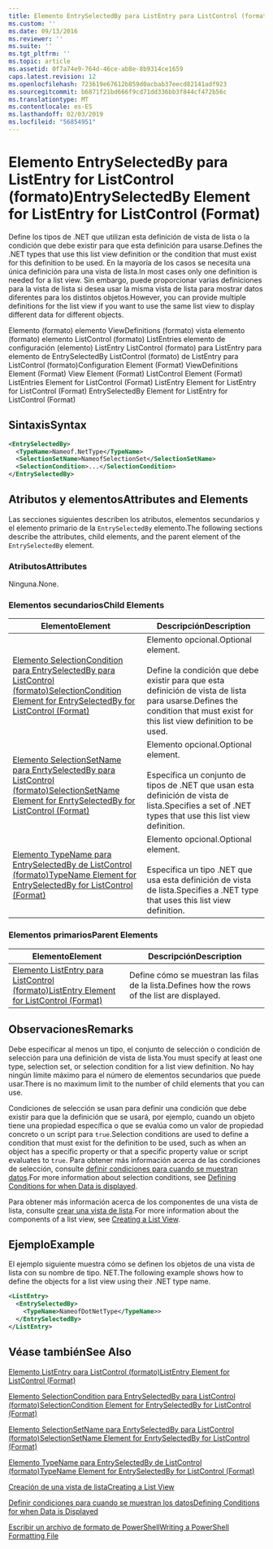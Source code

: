 ```yaml
---
title: Elemento EntrySelectedBy para ListEntry para ListControl (formato) | Microsoft Docs
ms.custom: ''
ms.date: 09/13/2016
ms.reviewer: ''
ms.suite: ''
ms.tgt_pltfrm: ''
ms.topic: article
ms.assetid: 0f7a74e9-764d-46ce-ab8e-8b9314ce1659
caps.latest.revision: 12
ms.openlocfilehash: 723619e67612b859d0acbab37eecd82141adf923
ms.sourcegitcommit: b6871f21bd666f9cd71dd336bb3f844cf472b56c
ms.translationtype: MT
ms.contentlocale: es-ES
ms.lasthandoff: 02/03/2019
ms.locfileid: "56854951"
---
```

# <a name="entryselectedby-element-for-listentry-for-listcontrol-format"></a><span data-ttu-id="1e990-102">Elemento EntrySelectedBy para ListEntry for ListControl (formato)</span><span class="sxs-lookup"><span data-stu-id="1e990-102">EntrySelectedBy Element for ListEntry for ListControl (Format)</span></span>

<span data-ttu-id="1e990-103">Define los tipos de .NET que utilizan esta definición de vista de lista o la condición que debe existir para que esta definición para usarse.</span><span class="sxs-lookup"><span data-stu-id="1e990-103">Defines the .NET types that use this list view definition or the condition that must exist for this definition to be used.</span></span> <span data-ttu-id="1e990-104">En la mayoría de los casos se necesita una única definición para una vista de lista.</span><span class="sxs-lookup"><span data-stu-id="1e990-104">In most cases only one definition is needed for a list view.</span></span> <span data-ttu-id="1e990-105">Sin embargo, puede proporcionar varias definiciones para la vista de lista si desea usar la misma vista de lista para mostrar datos diferentes para los distintos objetos.</span><span class="sxs-lookup"><span data-stu-id="1e990-105">However, you can provide multiple definitions for the list view if you want to use the same list view to display different data for different objects.</span></span>

<span data-ttu-id="1e990-106">Elemento (formato) elemento ViewDefinitions (formato) vista elemento (formato) elemento ListControl (formato) ListEntries elemento de configuración (elemento) ListEntry ListControl (formato) para ListEntry para elemento de EntrySelectedBy ListControl (formato) de ListEntry para ListControl (formato)</span><span class="sxs-lookup"><span data-stu-id="1e990-106">Configuration Element (Format) ViewDefinitions Element (Format) View Element (Format) ListControl Element (Format) ListEntries Element for ListControl (Format) ListEntry Element for ListEntry for ListControl (Format) EntrySelectedBy Element for ListEntry for ListControl (Format)</span></span>

## <a name="syntax"></a><span data-ttu-id="1e990-107">Sintaxis</span><span class="sxs-lookup"><span data-stu-id="1e990-107">Syntax</span></span>

```xml
<EntrySelectedBy>
  <TypeName>Nameof.NetType</TypeName>
  <SelectionSetName>NameofSelectionSet</SelectionSetName>
  <SelectionCondition>...</SelectionCondition>
</EntrySelectedBy>
```

## <a name="attributes-and-elements"></a><span data-ttu-id="1e990-108">Atributos y elementos</span><span class="sxs-lookup"><span data-stu-id="1e990-108">Attributes and Elements</span></span>

<span data-ttu-id="1e990-109">Las secciones siguientes describen los atributos, elementos secundarios y el elemento primario de la `EntrySelectedBy` elemento.</span><span class="sxs-lookup"><span data-stu-id="1e990-109">The following sections describe the attributes, child elements, and the parent element of the `EntrySelectedBy` element.</span></span>

### <a name="attributes"></a><span data-ttu-id="1e990-110">Atributos</span><span class="sxs-lookup"><span data-stu-id="1e990-110">Attributes</span></span>

<span data-ttu-id="1e990-111">Ninguna.</span><span class="sxs-lookup"><span data-stu-id="1e990-111">None.</span></span>

### <a name="child-elements"></a><span data-ttu-id="1e990-112">Elementos secundarios</span><span class="sxs-lookup"><span data-stu-id="1e990-112">Child Elements</span></span>

|<span data-ttu-id="1e990-113">Elemento</span><span class="sxs-lookup"><span data-stu-id="1e990-113">Element</span></span>|<span data-ttu-id="1e990-114">Descripción</span><span class="sxs-lookup"><span data-stu-id="1e990-114">Description</span></span>|
|-------------|-----------------|
|[<span data-ttu-id="1e990-115">Elemento SelectionCondition para EntrySelectedBy para ListControl (formato)</span><span class="sxs-lookup"><span data-stu-id="1e990-115">SelectionCondition Element for EntrySelectedBy for ListControl  (Format)</span></span>](./selectioncondition-element-for-entryselectedby-for-listcontrol-format.md)|<span data-ttu-id="1e990-116">Elemento opcional.</span><span class="sxs-lookup"><span data-stu-id="1e990-116">Optional element.</span></span><br /><br /> <span data-ttu-id="1e990-117">Define la condición que debe existir para que esta definición de vista de lista para usarse.</span><span class="sxs-lookup"><span data-stu-id="1e990-117">Defines the condition that must exist for this list view definition to be used.</span></span>|
|[<span data-ttu-id="1e990-118">Elemento SelectionSetName para EnrtySelectedBy para ListControl (formato)</span><span class="sxs-lookup"><span data-stu-id="1e990-118">SelectionSetName Element for EnrtySelectedBy for ListControl (Format)</span></span>](./selectionsetname-element-for-entryselectedby-for-listcontrol-format.md)|<span data-ttu-id="1e990-119">Elemento opcional.</span><span class="sxs-lookup"><span data-stu-id="1e990-119">Optional element.</span></span><br /><br /> <span data-ttu-id="1e990-120">Especifica un conjunto de tipos de .NET que usan esta definición de vista de lista.</span><span class="sxs-lookup"><span data-stu-id="1e990-120">Specifies a set of .NET types that use this list view definition.</span></span>|
|[<span data-ttu-id="1e990-121">Elemento TypeName para EntrySelectedBy de ListControl (formato)</span><span class="sxs-lookup"><span data-stu-id="1e990-121">TypeName Element for EntrySelectedBy for ListControl (Format)</span></span>](./typename-element-for-entryselectedby-for-listcontrol-format.md)|<span data-ttu-id="1e990-122">Elemento opcional.</span><span class="sxs-lookup"><span data-stu-id="1e990-122">Optional element.</span></span><br /><br /> <span data-ttu-id="1e990-123">Especifica un tipo .NET que usa esta definición de vista de lista.</span><span class="sxs-lookup"><span data-stu-id="1e990-123">Specifies a .NET type that uses this list view definition.</span></span>|

### <a name="parent-elements"></a><span data-ttu-id="1e990-124">Elementos primarios</span><span class="sxs-lookup"><span data-stu-id="1e990-124">Parent Elements</span></span>

|<span data-ttu-id="1e990-125">Elemento</span><span class="sxs-lookup"><span data-stu-id="1e990-125">Element</span></span>|<span data-ttu-id="1e990-126">Descripción</span><span class="sxs-lookup"><span data-stu-id="1e990-126">Description</span></span>|
|-------------|-----------------|
|[<span data-ttu-id="1e990-127">Elemento ListEntry para ListControl (formato)</span><span class="sxs-lookup"><span data-stu-id="1e990-127">ListEntry Element for ListControl (Format)</span></span>](./listentry-element-for-listcontrol-format.md)|<span data-ttu-id="1e990-128">Define cómo se muestran las filas de la lista.</span><span class="sxs-lookup"><span data-stu-id="1e990-128">Defines how the rows of the list are displayed.</span></span>|

## <a name="remarks"></a><span data-ttu-id="1e990-129">Observaciones</span><span class="sxs-lookup"><span data-stu-id="1e990-129">Remarks</span></span>

<span data-ttu-id="1e990-130">Debe especificar al menos un tipo, el conjunto de selección o condición de selección para una definición de vista de lista.</span><span class="sxs-lookup"><span data-stu-id="1e990-130">You must specify at least one type, selection set, or selection condition for a list view definition.</span></span> <span data-ttu-id="1e990-131">No hay ningún límite máximo para el número de elementos secundarios que puede usar.</span><span class="sxs-lookup"><span data-stu-id="1e990-131">There is no maximum limit to the number of child elements that you can use.</span></span>

<span data-ttu-id="1e990-132">Condiciones de selección se usan para definir una condición que debe existir para que la definición que se usará, por ejemplo, cuando un objeto tiene una propiedad específica o que se evalúa como un valor de propiedad concreto o un script para `true`.</span><span class="sxs-lookup"><span data-stu-id="1e990-132">Selection conditions are used to define a condition that must exist for the definition to be used, such as when an object has a specific property or that a specific property value or script evaluates to `true`.</span></span> <span data-ttu-id="1e990-133">Para obtener más información acerca de las condiciones de selección, consulte [definir condiciones para cuando se muestran datos](./defining-conditions-for-displaying-data.md).</span><span class="sxs-lookup"><span data-stu-id="1e990-133">For more information about selection conditions, see [Defining Conditions for when Data is displayed](./defining-conditions-for-displaying-data.md).</span></span>

<span data-ttu-id="1e990-134">Para obtener más información acerca de los componentes de una vista de lista, consulte [crear una vista de lista](./creating-a-list-view.md).</span><span class="sxs-lookup"><span data-stu-id="1e990-134">For more information about the components of a list view, see [Creating a List View](./creating-a-list-view.md).</span></span>

## <a name="example"></a><span data-ttu-id="1e990-135">Ejemplo</span><span class="sxs-lookup"><span data-stu-id="1e990-135">Example</span></span>

<span data-ttu-id="1e990-136">El ejemplo siguiente muestra cómo se definen los objetos de una vista de lista con su nombre de tipo. NET.</span><span class="sxs-lookup"><span data-stu-id="1e990-136">The following example shows how to define the objects for a list view using their .NET type name.</span></span>

```xml
<ListEntry>
  <EntrySelectedBy>
    <TypeName>NameofDotNetType</TypeName>>
  </EntrySelectedBy>
</ListEntry>
```

## <a name="see-also"></a><span data-ttu-id="1e990-137">Véase también</span><span class="sxs-lookup"><span data-stu-id="1e990-137">See Also</span></span>

[<span data-ttu-id="1e990-138">Elemento ListEntry para ListControl (formato)</span><span class="sxs-lookup"><span data-stu-id="1e990-138">ListEntry Element for ListControl (Format)</span></span>](./listentry-element-for-listcontrol-format.md)

[<span data-ttu-id="1e990-139">Elemento SelectionCondition para EntrySelectedBy para ListControl (formato)</span><span class="sxs-lookup"><span data-stu-id="1e990-139">SelectionCondition Element for EntrySelectedBy for ListControl (Format)</span></span>](./selectioncondition-element-for-entryselectedby-for-listcontrol-format.md)

[<span data-ttu-id="1e990-140">Elemento SelectionSetName para EnrtySelectedBy para ListControl (formato)</span><span class="sxs-lookup"><span data-stu-id="1e990-140">SelectionSetName Element for EnrtySelectedBy for ListControl (Format)</span></span>](./selectionsetname-element-for-entryselectedby-for-listcontrol-format.md)

[<span data-ttu-id="1e990-141">Elemento TypeName para EntrySelectedBy de ListControl (formato)</span><span class="sxs-lookup"><span data-stu-id="1e990-141">TypeName Element for EntrySelectedBy for ListControl (Format)</span></span>](./typename-element-for-entryselectedby-for-listcontrol-format.md)

[<span data-ttu-id="1e990-142">Creación de una vista de lista</span><span class="sxs-lookup"><span data-stu-id="1e990-142">Creating a List View</span></span>](./creating-a-list-view.md)

[<span data-ttu-id="1e990-143">Definir condiciones para cuando se muestran los datos</span><span class="sxs-lookup"><span data-stu-id="1e990-143">Defining Conditions for when Data is Displayed</span></span>](./defining-conditions-for-displaying-data.md)

[<span data-ttu-id="1e990-144">Escribir un archivo de formato de PowerShell</span><span class="sxs-lookup"><span data-stu-id="1e990-144">Writing a PowerShell Formatting File</span></span>](./writing-a-powershell-formatting-file.md)
